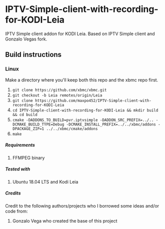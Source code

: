 # IPTV-Simple-client-with-recording-for-KODI-Leia
IPTV Simple client addon for KODI Leia. Based on IPTV Simple client and Gonzalo Vegas fork.

## Build instructions

### Linux

Make a directory where you'll keep both this repo and the xbmc repo first.

1. `git clone https://github.com/xbmc/xbmc.git`
2. `git checkout -b Leia remotes/origin/Leia`
2. `git clone https://github.com/maxpo452/IPTV-Simple-client-with-recording-for-KODI-Leia`
3. `cd IPTV-Simple-client-with-recording-for-KODI-Leia && mkdir build && cd build`
4. `cmake -DADDONS_TO_BUILD=pvr.iptvsimple -DADDON_SRC_PREFIX=../.. -DCMAKE_BUILD_TYPE=Debug -DCMAKE_INSTALL_PREFIX=../../xbmc/addons -DPACKAGE_ZIP=1 ../../xbmc/cmake/addons`
5. `make`

##### Requirements
1. FFMPEG binary

##### Tested with
1. Ubuntu 18.04 LTS and Kodi Leia


##### Credits
Credit to the following authors/projects who I borrowed some ideas and/or code from:
1. Gonzalo Vega who created the base of this project
